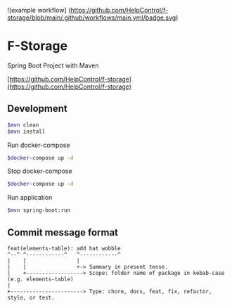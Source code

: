 ![example workflow] (https://github.com/HelpControl/f-storage/blob/main/.github/workflows/main.yml/badge.svg)

# F-Storage

Spring Boot Project with Maven

[https://github.com/HelpControl/f-storage](https://github.com/HelpControl/f-storage)

## Development

```bash
$mvn clean
$mvn install
```

Run docker-compose

```bash
$docker-compose up -d
```

Stop docker-compose

```bash
$docker-compose up -d
```

Run application

```bash
$mvn spring-boot:run
```

## Commit message format

```
feat(elements-table): add hat wobble
^--^ ^------------^   ^------------^
|    |                |
|    |                +-> Summary in present tense.
|    +------------------> Scope: folder name of package in kebab-case (e.g. elements-table)
|
+-----------------------> Type: chore, docs, feat, fix, refactor, style, or test.
```
